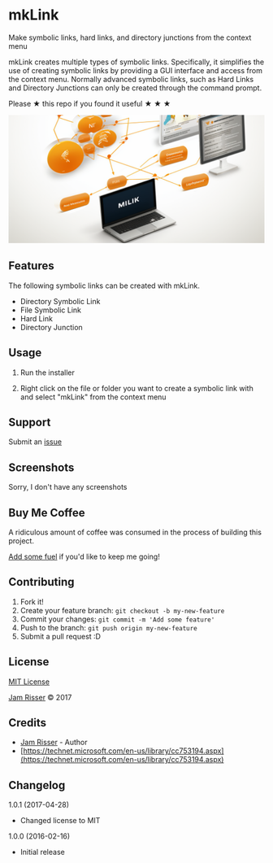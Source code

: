 # mkLink

Make symbolic links, hard links, and directory junctions from the context menu

mkLink creates multiple types of symbolic links. Specifically, it simplifies the use of creating symbolic links by providing a GUI interface and access from the context menu. Normally advanced symbolic links, such as Hard Links and Directory Junctions can only be created through the command prompt.

Please &#9733; this repo if you found it useful &#9733; &#9733; &#9733;

![](assets/mklink.png)

## Features
<!------------------------------------------------------->

The following symbolic links can be created with mkLink.

* Directory Symbolic Link
* File Symbolic Link
* Hard Link
* Directory Junction


## Usage
<!------------------------------------------------------->

1. Run the installer

2. Right click on the file or folder you want to create a symbolic link with and select "mkLink" from the context menu


## Support
<!------------------------------------------------------->

Submit an [issue](https://github.com/jamrizzi/mklink/issues/new)


## Screenshots
<!------------------------------------------------------->

Sorry, I don't have any screenshots


## Buy Me Coffee
<!------------------------------------------------------->

A ridiculous amount of coffee was consumed in the process of building this project.

[Add some fuel](https://jamrizzi.com/#!/buy-me-coffee) if you'd like to keep me going!


## Contributing
<!------------------------------------------------------->

1. Fork it!
2. Create your feature branch: `git checkout -b my-new-feature`
3. Commit your changes: `git commit -m 'Add some feature'`
4. Push to the branch: `git push origin my-new-feature`
5. Submit a pull request :D


## License
<!------------------------------------------------------->

[MIT License](https://github.com/jamrizzi/mklink/blob/master/LICENSE)

[Jam Risser](https://jamrizzi.com) &copy; 2017


## Credits
<!------------------------------------------------------->

* [Jam Risser](https://jamrizzi.com) - Author
* [https://technet.microsoft.com/en-us/library/cc753194.aspx](https://technet.microsoft.com/en-us/library/cc753194.aspx)


## Changelog
<!------------------------------------------------------->

1.0.1 (2017-04-28)
* Changed license to MIT

1.0.0 (2016-02-16)
* Initial release

